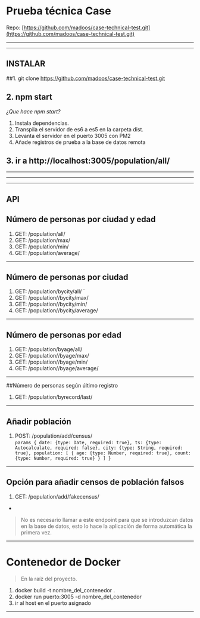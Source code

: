 # Prueba técnica Case

Repo: [https://github.com/madoos/case-technical-test.git](https://github.com/madoos/case-technical-test.git)

----

----
## INSTALAR

##1. git clone https://github.com/madoos/case-technical-test.git

## 2. npm start

*¿Que hace npm start?*


1. Instala dependencias.
2. Transpila el servidor de es6 a es5 en la carpeta dist.
3. Levanta el servidor en el puerto 3005 con PM2
4. Añade registros de prueba a la base de datos remota

## 3. ir a http://localhost:3005/population/all/
----

----

----


## API

## Número de personas por ciudad y edad

1. GET:  /population/all/  
2. GET:  /population/max/
3. GET:  /population/min/
4. GET: /population/average/


----
## Número de personas por ciudad

1. GET:  /population/bycity/all/  `
2. GET:  /population//bycity/max/
3. GET:  /population//bycity/min/
4. GET: /population//bycity/average/


----
## Número de personas por edad

1. GET:  /population/byage/all/  
2. GET:  /population//byage/max/
3. GET:  /population//byage/min/
4. GET: /population//byage/average/


----

##Número de personas según último registro
1. GET: /population/byrecord/last/

----
## Añadir población

1. POST:  /population/add/census/  
``params
{
      date: {type: Date, required: true},
      ts: {type: Autocalculate, required: false},
      city: {type: String, required: true},
      population: [
        {
          age: {type: Number, required: true},
          count: {type: Number, required: true}
        }
      ]
    }
``

----

## Opción  para añadir censos de población falsos

1. GET:  /population/add/fakecensus/  


-
> No es necesario llamar a este endpoint para que se introduzcan datos en la base de datos, esto lo hace la aplicación de forma automática la primera vez.
----
# Contenedor de Docker
> En la raíz del proyecto.

1. docker build -t nombre_del_contenedor .
2. docker run puerto:3005 -d nombre_del_contenedor
3. ir al host en el puerto asignado

----
